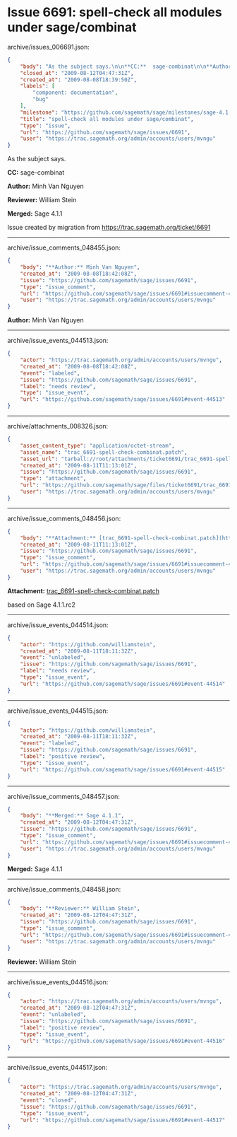 # Issue 6691: spell-check all modules under sage/combinat

archive/issues_006691.json:
```json
{
    "body": "As the subject says.\n\n**CC:**  sage-combinat\n\n**Author:** Minh Van Nguyen\n\n**Reviewer:** William Stein\n\n**Merged:** Sage 4.1.1\n\nIssue created by migration from https://trac.sagemath.org/ticket/6691\n\n",
    "closed_at": "2009-08-12T04:47:31Z",
    "created_at": "2009-08-08T18:39:50Z",
    "labels": [
        "component: documentation",
        "bug"
    ],
    "milestone": "https://github.com/sagemath/sage/milestones/sage-4.1.1",
    "title": "spell-check all modules under sage/combinat",
    "type": "issue",
    "url": "https://github.com/sagemath/sage/issues/6691",
    "user": "https://trac.sagemath.org/admin/accounts/users/mvngu"
}
```
As the subject says.

**CC:**  sage-combinat

**Author:** Minh Van Nguyen

**Reviewer:** William Stein

**Merged:** Sage 4.1.1

Issue created by migration from https://trac.sagemath.org/ticket/6691





---

archive/issue_comments_048455.json:
```json
{
    "body": "**Author:** Minh Van Nguyen",
    "created_at": "2009-08-08T18:42:08Z",
    "issue": "https://github.com/sagemath/sage/issues/6691",
    "type": "issue_comment",
    "url": "https://github.com/sagemath/sage/issues/6691#issuecomment-48455",
    "user": "https://trac.sagemath.org/admin/accounts/users/mvngu"
}
```

**Author:** Minh Van Nguyen



---

archive/issue_events_044513.json:
```json
{
    "actor": "https://trac.sagemath.org/admin/accounts/users/mvngu",
    "created_at": "2009-08-08T18:42:08Z",
    "event": "labeled",
    "issue": "https://github.com/sagemath/sage/issues/6691",
    "label": "needs review",
    "type": "issue_event",
    "url": "https://github.com/sagemath/sage/issues/6691#event-44513"
}
```



---

archive/attachments_008326.json:
```json
{
    "asset_content_type": "application/octet-stream",
    "asset_name": "trac_6691-spell-check-combinat.patch",
    "asset_url": "tarball://root/attachments/ticket6691/trac_6691-spell-check-combinat.patch",
    "created_at": "2009-08-11T11:13:01Z",
    "issue": "https://github.com/sagemath/sage/issues/6691",
    "type": "attachment",
    "url": "https://github.com/sagemath/sage/files/ticket6691/trac_6691-spell-check-combinat.patch",
    "user": "https://trac.sagemath.org/admin/accounts/users/mvngu"
}
```



---

archive/issue_comments_048456.json:
```json
{
    "body": "**Attachment:** [trac_6691-spell-check-combinat.patch](https://github.com/sagemath/sage/files/ticket6691/trac_6691-spell-check-combinat.patch)\n\nbased on Sage 4.1.1.rc2",
    "created_at": "2009-08-11T11:13:01Z",
    "issue": "https://github.com/sagemath/sage/issues/6691",
    "type": "issue_comment",
    "url": "https://github.com/sagemath/sage/issues/6691#issuecomment-48456",
    "user": "https://trac.sagemath.org/admin/accounts/users/mvngu"
}
```

**Attachment:** [trac_6691-spell-check-combinat.patch](https://github.com/sagemath/sage/files/ticket6691/trac_6691-spell-check-combinat.patch)

based on Sage 4.1.1.rc2



---

archive/issue_events_044514.json:
```json
{
    "actor": "https://github.com/williamstein",
    "created_at": "2009-08-11T18:11:32Z",
    "event": "unlabeled",
    "issue": "https://github.com/sagemath/sage/issues/6691",
    "label": "needs review",
    "type": "issue_event",
    "url": "https://github.com/sagemath/sage/issues/6691#event-44514"
}
```



---

archive/issue_events_044515.json:
```json
{
    "actor": "https://github.com/williamstein",
    "created_at": "2009-08-11T18:11:32Z",
    "event": "labeled",
    "issue": "https://github.com/sagemath/sage/issues/6691",
    "label": "positive review",
    "type": "issue_event",
    "url": "https://github.com/sagemath/sage/issues/6691#event-44515"
}
```



---

archive/issue_comments_048457.json:
```json
{
    "body": "**Merged:** Sage 4.1.1",
    "created_at": "2009-08-12T04:47:31Z",
    "issue": "https://github.com/sagemath/sage/issues/6691",
    "type": "issue_comment",
    "url": "https://github.com/sagemath/sage/issues/6691#issuecomment-48457",
    "user": "https://trac.sagemath.org/admin/accounts/users/mvngu"
}
```

**Merged:** Sage 4.1.1



---

archive/issue_comments_048458.json:
```json
{
    "body": "**Reviewer:** William Stein",
    "created_at": "2009-08-12T04:47:31Z",
    "issue": "https://github.com/sagemath/sage/issues/6691",
    "type": "issue_comment",
    "url": "https://github.com/sagemath/sage/issues/6691#issuecomment-48458",
    "user": "https://trac.sagemath.org/admin/accounts/users/mvngu"
}
```

**Reviewer:** William Stein



---

archive/issue_events_044516.json:
```json
{
    "actor": "https://trac.sagemath.org/admin/accounts/users/mvngu",
    "created_at": "2009-08-12T04:47:31Z",
    "event": "unlabeled",
    "issue": "https://github.com/sagemath/sage/issues/6691",
    "label": "positive review",
    "type": "issue_event",
    "url": "https://github.com/sagemath/sage/issues/6691#event-44516"
}
```



---

archive/issue_events_044517.json:
```json
{
    "actor": "https://trac.sagemath.org/admin/accounts/users/mvngu",
    "created_at": "2009-08-12T04:47:31Z",
    "event": "closed",
    "issue": "https://github.com/sagemath/sage/issues/6691",
    "type": "issue_event",
    "url": "https://github.com/sagemath/sage/issues/6691#event-44517"
}
```
